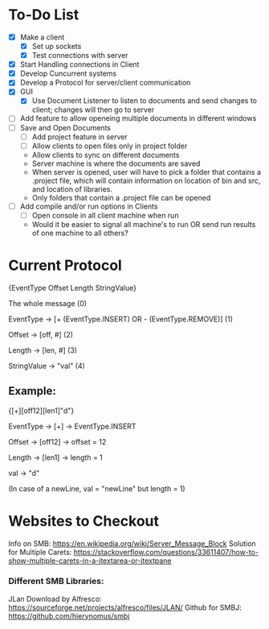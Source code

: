 # To-Do List
- [x] Make a client
  * [x] Set up sockets
  * [x] Test connections with server
- [x] Start Handling connections in Client
- [x] Develop Cuncurrent systems 
- [x] Develop a Protocol for server/client communication
- [x] GUI
  * [x] Use Document Listener to listen to documents and send changes to client; changes will then go to server
- [ ] Add feature to allow openeing multiple documents in different windows
- [ ] Save and Open Documents
  * [ ] Add project feature in server
  * [ ] Allow clients to open files only in project folder
  * Allow clients to sync on different documents
  * Server machine is where the documents are saved
  * When server is opened, user will have to pick a folder that contains a .project file, which will contain information on location of bin and src, and location of libraries.
  * Only folders that contain a .project file can be opened
- [ ] Add compile and/or run options in Clients
  * [ ] Open console in all client machine when run
  * Would it be easier to signal all machine's to run OR send run results of one machine to all others?

# Current Protocol
{EventType Offset Length StringValue}

The whole message (0)

EventType -> [+ (EventType.INSERT) OR - (EventType.REMOVE)] (1)

Offset -> [off, #] (2)

Length -> [len, #] (3)

StringValue -> "val" (4)
## Example:
{[+][off12][len1]"d"}

EventType -> [+] -> EventType.INSERT

Offset -> [off12] -> offset = 12

Length -> [len1] -> length = 1

val -> "d"

(In case of a newLine, val = "newLine" but length = 1)

# Websites to Checkout

Info on SMB: https://en.wikipedia.org/wiki/Server_Message_Block
Solution for Multiple Carets: https://stackoverflow.com/questions/33611407/how-to-show-multiple-carets-in-a-jtextarea-or-jtextpane

### Different SMB Libraries:
JLan Download by Alfresco: https://sourceforge.net/projects/alfresco/files/JLAN/
Github for SMBJ: https://github.com/hierynomus/smbj
